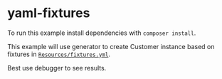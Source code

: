 # yaml-fixtures

To run this example install dependencies with `composer install`.

This example will use generator to create Customer instance based on fixtures in [`Resources/fixtures.yml`](/Resources/fixtures.yml).

Best use debugger to see results.
